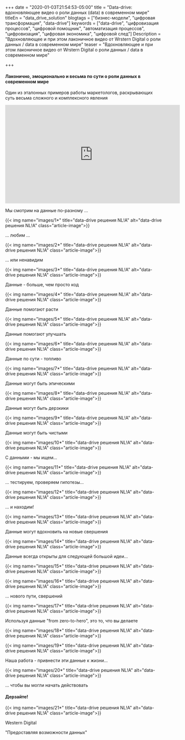 +++
date = "2020-01-03T21:54:53-05:00"
title = "Data-drive: вдохновляющее видео о роли данных (data) в современном мире"
titleEn = "data_drive_solution"
blogtags = ["бизнес-модели", "цифровая трансформация", "data-drive"]
keywords = ["data-drive", "цифровизация процессов", "цифровой помощник", "автоматизация процессов", "цифровизация", "цифровая экономика", "цифровой след"]
Description = "Вдохновляющее и при этом лаконичное видео от Wrstern Digital о роли данных / data в современном мире"
teaser = "Вдохновляющее и при этом лаконичное видео от Wrstern Digital о роли данных / data в современном мире"

+++

#### Лаконично, эмоционально и весьма по сути о роли данных в современном мире

Один из эталонных примеров работы маркетологов, раскрывающих суть весьма сложного и комплексного явления

<iframe width="560" height="315" src="https://www.youtube.com/embed/oTBFfDXHD1A" frameborder="0" allow="accelerometer; autoplay; encrypted-media; gyroscope; picture-in-picture" allowfullscreen></iframe>

<br>

Мы смотрим на данные по-разному ...  


{{< img name="images/1*" title="data-drive решения NL!A" alt="data-drive решения NL!A" class="article-image">}}

... любим ... 

{{< img name="images/2*" title="data-drive решения NL!A" alt="data-drive решения NL!A" class="article-image">}}

... или ненавидим

{{< img name="images/3*" title="data-drive решения NL!A" alt="data-drive решения NL!A" class="article-image">}}


Данные - больше, чем просто код

{{< img name="images/4*" title="data-drive решения NL!A" alt="data-drive решения NL!A" class="article-image">}}

Данные помогают расти

{{< img name="images/5*" title="data-drive решения NL!A" alt="data-drive решения NL!A" class="article-image">}}

Данные помогают улучшать

{{< img name="images/6*" title="data-drive решения NL!A" alt="data-drive решения NL!A" class="article-image">}}

Данные по сути - топливо

{{< img name="images/7*" title="data-drive решения NL!A" alt="data-drive решения NL!A" class="article-image">}}

Данные могут быть эпическими


{{< img name="images/8*" title="data-drive решения NL!A" alt="data-drive решения NL!A" class="article-image">}}

Данные могут быть дерзкики

{{< img name="images/9*" title="data-drive решения NL!A" alt="data-drive решения NL!A" class="article-image">}}

Данные могут быть чистыми

{{< img name="images/10*" title="data-drive решения NL!A" alt="data-drive решения NL!A" class="article-image">}}

С данными - мы ищем...



{{< img name="images/11*" title="data-drive решения NL!A" alt="data-drive решения NL!A" class="article-image">}}

... тестируем, проверяем гипотезы...

{{< img name="images/12*" title="data-drive решения NL!A" alt="data-drive решения NL!A" class="article-image">}}

... и находим!

{{< img name="images/13*" title="data-drive решения NL!A" alt="data-drive решения NL!A" class="article-image">}}

Данные могут вдохновить на новые свершения


{{< img name="images/14*" title="data-drive решения NL!A" alt="data-drive решения NL!A" class="article-image">}}

Данные всегда открыты для следующей большой идеи...


{{< img name="images/15*" title="data-drive решения NL!A" alt="data-drive решения NL!A" class="article-image">}}


{{< img name="images/16*" title="data-drive решения NL!A" alt="data-drive решения NL!A" class="article-image">}}

... нового пути, свершений


{{< img name="images/17*" title="data-drive решения NL!A" alt="data-drive решения NL!A" class="article-image">}}

Используя данные "from zero-to-hero", это то, что вы делаете 


{{< img name="images/18*" title="data-drive решения NL!A" alt="data-drive решения NL!A" class="article-image">}}


{{< img name="images/19*" title="data-drive решения NL!A" alt="data-drive решения NL!A" class="article-image">}}

Наша работа - привнести эти данные к жизни... 


{{< img name="images/20*" title="data-drive решения NL!A" alt="data-drive решения NL!A" class="article-image">}}

... чтобы вы могли начать действовать

#### Дерзайте!

{{< img name="images/21*" title="data-drive решения NL!A" alt="data-drive решения NL!A" class="article-image">}}


Western Digital

"Предоставляя возможности данных"